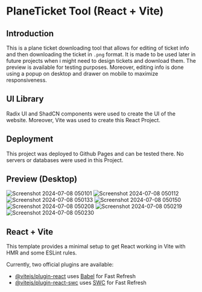 # PlaneTicket Tool (React + Vite)

## Introduction

This is a plane ticket downloading tool that allows for editing of ticket info and then downloading the ticket in `.png` format. It is made to be used later in future projects when i might need to design tickets and download them. The preview is available for testing purposes. Moreover, editing info is done using a popup on desktop and drawer on mobile to maximize responsiveness.

## UI Library

Radix UI and ShadCN components were used to create the UI of the website. Moreover, Vite was used to create this React Project.

## Deployment

This project was deployed to Github Pages and can be tested there. No servers or databases were used in this Project.

## Preview (Desktop)
![Screenshot 2024-07-08 050101](https://github.com/HasanYahya101/PlaneTicketTool-Vite/assets/118683092/8fa7e1c6-7a91-4134-934c-fc1b9650df49)
![Screenshot 2024-07-08 050112](https://github.com/HasanYahya101/PlaneTicketTool-Vite/assets/118683092/9fab0755-abaa-42db-98a8-049d7aa72f01)
![Screenshot 2024-07-08 050133](https://github.com/HasanYahya101/PlaneTicketTool-Vite/assets/118683092/79cb4bab-0d07-42e4-b8ff-8ef41ffeda6e)
![Screenshot 2024-07-08 050150](https://github.com/HasanYahya101/PlaneTicketTool-Vite/assets/118683092/29cd36ec-6061-4e2f-83ac-d002e02ae215)
![Screenshot 2024-07-08 050208](https://github.com/HasanYahya101/PlaneTicketTool-Vite/assets/118683092/5eba2340-2a97-46ba-9193-396ea2ee69d9)
![Screenshot 2024-07-08 050219](https://github.com/HasanYahya101/PlaneTicketTool-Vite/assets/118683092/c0dab703-b993-4ecf-ae91-23fd8fd99e81)
![Screenshot 2024-07-08 050230](https://github.com/HasanYahya101/PlaneTicketTool-Vite/assets/118683092/9a105723-85ea-45dd-9a05-fbf11de9813c)

## React + Vite

This template provides a minimal setup to get React working in Vite with HMR and some ESLint rules.

Currently, two official plugins are available:

- [@vitejs/plugin-react](https://github.com/vitejs/vite-plugin-react/blob/main/packages/plugin-react/README.md) uses [Babel](https://babeljs.io/) for Fast Refresh
- [@vitejs/plugin-react-swc](https://github.com/vitejs/vite-plugin-react-swc) uses [SWC](https://swc.rs/) for Fast Refresh

